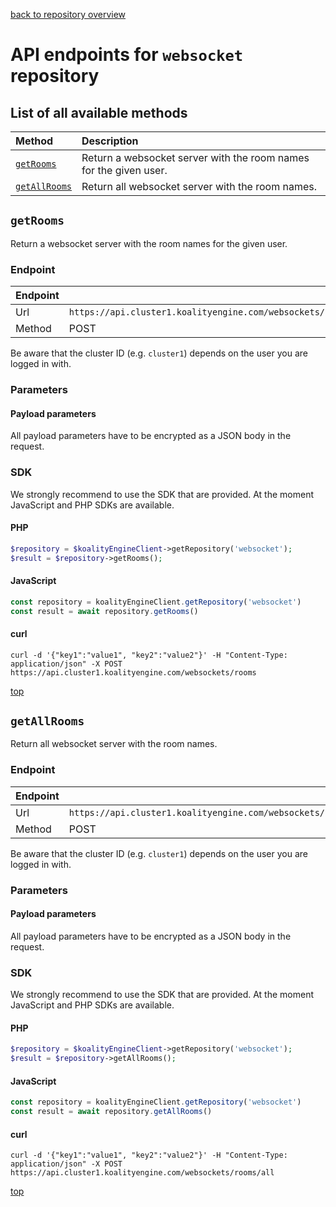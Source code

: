 [back to repository overview](../RepositoryOverviews.md)
# API endpoints for `websocket` repository

## List of all available methods

| Method                                        | Description                                                            |
|:----------------------------------------------|:-----------------------------------------------------------------------|
| [`getRooms`](#getrooms) | Return a websocket server with the room names for the given user. |
| [`getAllRooms`](#getallrooms) | Return all websocket server with the room names. |


## `getRooms`

Return a websocket server with the room names for the given user.

### Endpoint
| Endpoint |                                                                       |
|:---------|:----------------------------------------------------------------------|
| Url      | ```https://api.cluster1.koalityengine.com/websockets/rooms```|
| Method   | POST                                      |

Be aware that the cluster ID (e.g. `cluster1`) depends on the user you are logged in with.

### Parameters

#### Payload parameters

All payload parameters have to be encrypted as a JSON body in the request.


### SDK

We strongly recommend to use the SDK that are provided. At the moment JavaScript and PHP SDKs are available.

#### PHP
```php
$repository = $koalityEngineClient->getRepository('websocket');
$result = $repository->getRooms();
```

#### JavaScript

```javascript
const repository = koalityEngineClient.getRepository('websocket')
const result = await repository.getRooms()
```

#### curl

```shell
curl -d '{"key1":"value1", "key2":"value2"}' -H "Content-Type: application/json" -X POST https://api.cluster1.koalityengine.com/websockets/rooms
```

[top](#list-of-all-available-methods)


## `getAllRooms`

Return all websocket server with the room names.

### Endpoint
| Endpoint |                                                                       |
|:---------|:----------------------------------------------------------------------|
| Url      | ```https://api.cluster1.koalityengine.com/websockets/rooms/all```|
| Method   | POST                                      |

Be aware that the cluster ID (e.g. `cluster1`) depends on the user you are logged in with.

### Parameters

#### Payload parameters

All payload parameters have to be encrypted as a JSON body in the request.


### SDK

We strongly recommend to use the SDK that are provided. At the moment JavaScript and PHP SDKs are available.

#### PHP
```php
$repository = $koalityEngineClient->getRepository('websocket');
$result = $repository->getAllRooms();
```

#### JavaScript

```javascript
const repository = koalityEngineClient.getRepository('websocket')
const result = await repository.getAllRooms()
```

#### curl

```shell
curl -d '{"key1":"value1", "key2":"value2"}' -H "Content-Type: application/json" -X POST https://api.cluster1.koalityengine.com/websockets/rooms/all
```

[top](#list-of-all-available-methods)

